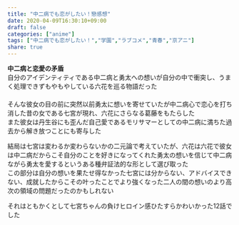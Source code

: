 ```yaml
---
title: "中二病でも恋がしたい！戀感想"
date: 2020-04-09T16:30:10+09:00
draft: false
categories: ["anime"]
tags: ["中二病でも恋がしたい！","学園","ラブコメ","青春","京アニ"]
share: true
---
```

**中二病と恋愛の矛盾**  
自分のアイデンティティである中二病と勇太への想いが自分の中で衝突し、うまく処理できずもやもやしている六花を巡る物語だった  
　  
そんな彼女の目の前に突然以前勇太に想いを寄せていたが中二病心で恋心を打ち消した昔の女である七宮が現れ、六花にさらなる葛藤をもたらした  
また彼女は丹生谷にも歪んだ自己愛であるモリサマーとしての中二病に満ちた過去から解き放つことにも寄与した  

結局は七宮は変わるか変わらないかの二元論で考えていたが、六花は六花で彼女は中二病だからこそ自分のことを好きになってくれた勇太の想いを信じて中二病ながら勇太を愛するというある種弁証法的な形として選び取った  
この部分は自分の想いを果たせ得なかった七宮には分からない、アドバイスできない、成就したからこその叶ったことでより強くなった二人の間の想いのより高次の領域の問題だったのかもしれない  
  
それはともかくとして七宮ちゃんの負けヒロイン感ひたすらかわいかった12話でした